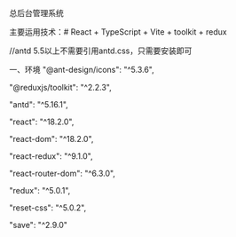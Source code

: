 总后台管理系统

主要运用技术：# React + TypeScript + Vite + toolkit + redux

//antd 5.5以上不需要引用antd.css，只需要安装即可

一、环境
"@ant-design/icons": "^5.3.6",

"@reduxjs/toolkit": "^2.2.3",

"antd": "^5.16.1",

"react": "^18.2.0",

"react-dom": "^18.2.0",

"react-redux": "^9.1.0",

"react-router-dom": "^6.3.0",

"redux": "^5.0.1",

"reset-css": "^5.0.2",

"save": "^2.9.0"



